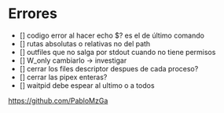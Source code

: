 # Errores

- [] codigo error al hacer echo $? es el de último comando
- [] rutas absolutas o relativas no del path
- [] outfiles que no salga por stdout cuando no  tiene permisos
- [] W_only cambiarlo -> investigar
- [] cerrar los files descriptor despues de cada proceso?
- [] cerrar las pipex enteras?
- [] waitpid debe espear al ultimo o a todos


https://github.com/PabloMzGa